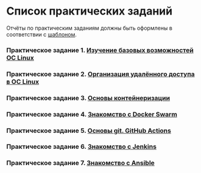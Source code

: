 # Список практических заданий

Отчёты по практическим заданиям должны быть оформлены в соответствии с [шаблоном](./report_template.docx).

### Практическое задание 1. [Изучение базовых возможностей OC Linux](./task_01.md)

### Практическое задание 2. [Организация удалённого доступа в OC Linux](./task_02.md)

### Практическое задание 3. [Основы контейнеризации](./task_03.md)

### Практическое задание 4. [Знакомство с Docker Swarm](./task_04.md)

### Практическое задание 5. [Основы git. GitHub Actions](./task_05.md)

### Практическое задание 6. [Знакомство с Jenkins](./task_06.md)

### Практическое задание 7. [Знакомство с Ansible](./task_07.md)